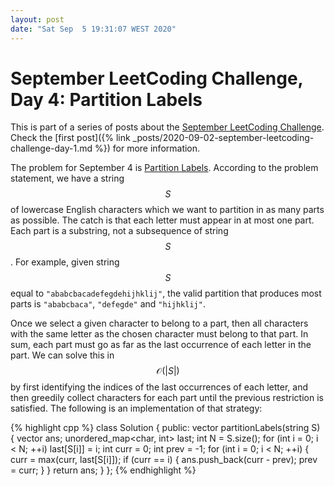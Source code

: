 ```yaml
---
layout: post
date: "Sat Sep  5 19:31:07 WEST 2020"
---
```


# September LeetCoding Challenge, Day 4: Partition Labels

<div class="message" markdown="1">

This is part of a series of posts about the [September LeetCoding
Challenge][september-challenge]. Check the [first post]({% link
_posts/2020-09-02-september-leetcoding-challenge-day-1.md %}) for more
information.

</div>

The problem for September 4 is [Partition Labels][problem]. According to the
problem statement, we have a string $$S$$ of lowercase English characters which
we want to partition in as many parts as possible. The catch is that each letter
must appear in at most one part. Each part is a substring, not a subsequence of
string $$S$$. For example, given string $$S$$ equal to
`"ababcbacadefegdehijhklij"`, the valid partition that produces most parts is
`"ababcbaca"`, `"defegde"` and `"hijhklij"`.

Once we select a given character to belong to a part, then all characters with
the same letter as the chosen character must belong to that part. In sum, each
part must go as far as the last occurrence of each letter in the part. We can
solve this in $$\mathcal{O}(|S|)$$ by first identifying the indices of the last
occurrences of each letter, and then greedily collect characters for each part
until the previous restriction is satisfied. The following is an implementation
of that strategy:

{% highlight cpp %}
class Solution {
public:
  vector<int> partitionLabels(string S) {
    vector<int> ans;
    unordered_map<char, int> last;
    int N = S.size();
    for (int i = 0; i < N; ++i)
      last[S[i]] = i;
    int curr = 0;
    int prev = -1;
    for (int i = 0; i < N; ++i) {
      curr = max(curr, last[S[i]]);
      if (curr == i) {
        ans.push_back(curr - prev);
        prev = curr;
      }
    }
    return ans;
  }
};
{% endhighlight %}

[problem]: https://leetcode.com/problems/partition-labels/
[september-challenge]: https://leetcode.com/explore/challenge/card/september-leetcoding-challenge/
